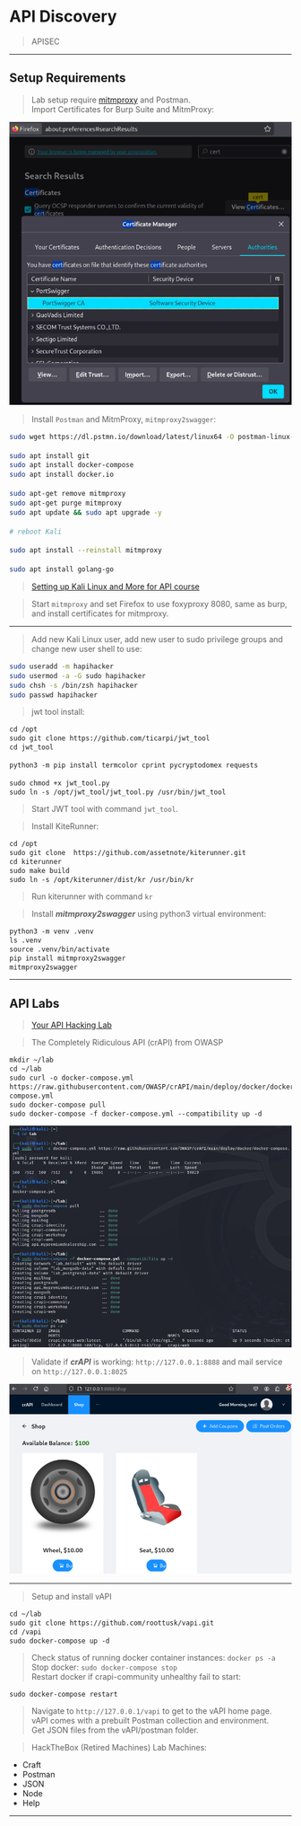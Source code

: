 # API Discovery  

>APISEC  

----  

## Setup Requirements  

>Lab setup require [mitmproxy](https://www.kali.org/tools/mitmproxy/) and Postman.  
>Import Certificates for Burp Suite and MitmProxy:  

![firefox-proxy-certificates-imported.png](/images/firefox-proxy-certificates-imported.png)  

>Install `Postman` and MitmProxy, `mitmproxy2swagger`:  

```sh
sudo wget https://dl.pstmn.io/download/latest/linux64 -O postman-linux-x64.tar.gz && sudo tar -xvzf postman-linux-x64.tar.gz -C /opt && sudo ln -s /opt/Postman/Postman /usr/bin/postman

sudo apt install git
sudo apt install docker-compose
sudo apt install docker.io

sudo apt-get remove mitmproxy
sudo apt-get purge mitmproxy
sudo apt update && sudo apt upgrade -y

# reboot Kali  

sudo apt install --reinstall mitmproxy

sudo apt install golang-go
```  

>[Setting up Kali Linux and More for API course](https://university.apisec.ai/products/api-penetration-testing/categories/2150251486/posts/2157710611)  

>Start `mitmproxy` and set Firefox to use foxyproxy 8080, same as burp, and install certificates for mitmproxy.  

----  

>Add new Kali Linux user, add new user to sudo privilege groups and change new user shell to use:  

```bash
sudo useradd -m hapihacker
sudo usermod -a -G sudo hapihacker
sudo chsh -s /bin/zsh hapihacker
sudo passwd hapihacker
```  

>jwt tool install:  

```
cd /opt
sudo git clone https://github.com/ticarpi/jwt_tool
cd jwt_tool

python3 -m pip install termcolor cprint pycryptodomex requests

sudo chmod +x jwt_tool.py
sudo ln -s /opt/jwt_tool/jwt_tool.py /usr/bin/jwt_tool
```  

>Start JWT tool with command `jwt_tool`.  

>Install KiteRunner:  

```
cd /opt
sudo git clone  https://github.com/assetnote/kiterunner.git
cd kiterunner
sudo make build
sudo ln -s /opt/kiterunner/dist/kr /usr/bin/kr
```

>Run kiterunner with command `kr`  

>Install ***mitmproxy2swagger*** using python3 virtual environment:  

```
python3 -m venv .venv
ls .venv
source .venv/bin/activate
pip install mitmproxy2swagger
mitmproxy2swagger
```  

----  

## API Labs  

>[Your API Hacking Lab](https://university.apisec.ai/products/api-penetration-testing/categories/2150251486/posts/2157710632)  

>The Completely Ridiculous API (crAPI) from OWASP  

```
mkdir ~/lab 
cd ~/lab
sudo curl -o docker-compose.yml https://raw.githubusercontent.com/OWASP/crAPI/main/deploy/docker/docker-compose.yml
sudo docker-compose pull
sudo docker-compose -f docker-compose.yml --compatibility up -d
```  

![crapi-docker-lab.png](/images/crapi-docker-lab.png)  

>Validate if ***crAPI*** is working: `http://127.0.0.1:8888` and mail service on `http://127.0.0.1:8025`  

![crapi-owasp.png](/images/crapi-owasp.png)  

----  

>Setup and install vAPI  

```
cd ~/lab
sudo git clone https://github.com/roottusk/vapi.git
cd /vapi
sudo docker-compose up -d
```  

>Check status of running docker container instances: `docker ps -a`  
>Stop docker: `sudo docker-compose stop`  
>Restart docker if crapi-community unhealthy fail to start:  

```
sudo docker-compose restart
```  

>Navigate to `http://127.0.0.1/vapi` to get to the vAPI home page.  
>vAPI comes with a prebuilt Postman collection and environment.  
>Get JSON files from the vAPI/postman folder.  

>HackTheBox (Retired Machines) Lab Machines:  

* Craft
* Postman
* JSON
* Node
* Help  

----  

